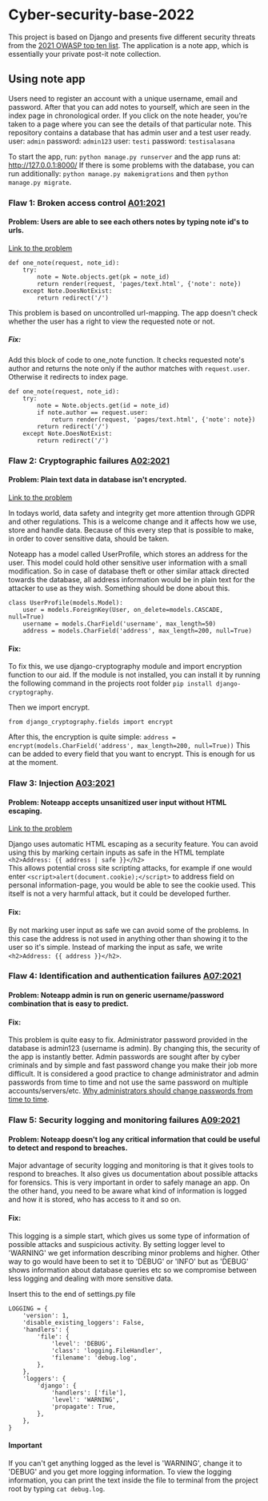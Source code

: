 # Cyber-security-base-2022

This project is based on Django and presents five different security threats from the [2021 OWASP top ten list](https://owasp.org/www-project-top-ten/). 
The application is a note app, which is essentially your private post-it note collection. 

## Using note app
Users need to register an account with a unique username, email and password. 
After that you can add notes to yourself, which are seen in the index page in chronological order. 
If you click on the note header, you’re taken to a page where you can see the details of that particular note. 
This repository contains a database that has admin user and a test user ready. 
user: ```admin``` password: ```admin123``` 
user: ```testi``` password: ```testisalasana```

To start the app, run: ```python manage.py runserver``` and the app runs at: http://127.0.0.1:8000/
If there is some problems with the database, you can run additionally: ```python manage.py makemigrations``` and then ```python manage.py migrate```. 

### Flaw 1: Broken access control [A01:2021](https://owasp.org/Top10/A01_2021-Broken_Access_Control/)
#### Problem: Users are able to see each others notes by typing note id's to urls.
[Link to the problem](https://github.com/henriimmonen/Cyber-security-base-2022/blob/394702848a32385ff6c9a670ada751feb6d99fd9/pages/views.py#L71)

```
def one_note(request, note_id):
    try:
        note = Note.objects.get(pk = note_id)
        return render(request, 'pages/text.html', {'note': note})
    except Note.DoesNotExist:
        return redirect('/')
```
This problem is based on uncontrolled url-mapping. The app doesn't check whether the user has a right to view the requested note or not.

##### Fix:
Add this block of code to one_note function. It checks requested note's author and returns the note only if the author matches with ```request.user```.
Otherwise it redirects to index page.
```
def one_note(request, note_id):
    try:
        note = Note.objects.get(id = note_id)
        if note.author == request.user:
            return render(request, 'pages/text.html', {'note': note})
        return redirect('/')
    except Note.DoesNotExist:
        return redirect('/')
```

### Flaw 2: Cryptographic failures [A02:2021](https://owasp.org/Top10/A02_2021-Cryptographic_Failures/)
#### Problem: Plain text data in database isn't encrypted.
[Link to the problem](https://github.com/henriimmonen/Cyber-security-base-2022/blob/93fd981b8b33f276506d0cb1fca60cf25190493d/pages/models.py#L15)  

In todays world, data safety and integrity get more attention through GDPR and other regulations. This is a welcome change and it affects how we use, store and handle data. Because of this every step that is possible to make, in order to cover sensitive data, should be taken.

Noteapp has a model called UserProfile, which stores an address for the user. This model could hold other sensitive user information with a small modification. So in case of database theft or other similar attack directed towards the database, all address information would be in plain text for the attacker to use as they wish. Something should be done about this.

```
class UserProfile(models.Model):
    user = models.ForeignKey(User, on_delete=models.CASCADE, null=True)
    username = models.CharField('username', max_length=50)
    address = models.CharField('address', max_length=200, null=True)
```

#### Fix:
To fix this, we use django-cryptography module and import encryption function to our aid. 
If the module is not installed, you can install it by running the following command in the projects root folder ```pip install django-cryptography```.

Then we import encrypt.
```
from django_cryptography.fields import encrypt
```
After this, the encryption is quite simple:
```address = encrypt(models.CharField('address', max_length=200, null=True))```
This can be added to every field that you want to encrypt. This is enough for us at the moment.

### Flaw 3: Injection [A03:2021](https://owasp.org/Top10/A03_2021-Injection/)
#### Problem: Noteapp accepts unsanitized user input without HTML escaping.  
[Link to the problem](https://github.com/henriimmonen/Cyber-security-base-2022/blob/1aed5f3f6b4320e2ede6d6e462b5a699d0778e4b/pages/templates/pages/profile.html#L7)  

Django uses automatic HTML escaping as a security feature. You can avoid using this by marking certain inputs as safe in the HTML template ```<h2>Address: {{ address | safe }}</h2>```  
This allows potential cross site scripting attacks, for example if one would enter ```<script>alert(document.cookie);</script>``` to address field on personal information-page, you would be able to see the cookie used. This itself is not a very harmful attack, but it could be developed further.  

#### Fix: 
By not marking user input as safe we can avoid some of the problems. In this case the address is not used in anything other than showing it to the user so it's simple. Instead of marking the input as safe, we write ```<h2>Address: {{ address }}</h2>```.

### Flaw 4: Identification and authentication failures [A07:2021](https://owasp.org/Top10/A07_2021-Identification_and_Authentication_Failures/)
#### Problem: Noteapp admin is run on generic username/password combination that is easy to predict.
#### Fix: 
This problem is quite easy to fix. Administrator password provided in the database is admin123 (username is admin). By changing this, the security of the app is instantly better. Admin passwords are sought after by cyber criminals and by simple and fast password change you make their job more difficult. It is considered a good practice to change administrator and admin passwords from time to time and not use the same password on multiple accounts/servers/etc. [Why administrators should change passwords from time to time](https://blog.netwrix.com/2014/06/17/why-you-need-to-ensure-administrators-change-passwords-regularly/).

### Flaw 5: Security logging and monitoring failures [A09:2021](https://owasp.org/Top10/A09_2021-Security_Logging_and_Monitoring_Failures/)
#### Problem: Noteapp doesn't log any critical information that could be useful to detect and respond to breaches.
Major advantage of security logging and monitoring is that it gives tools to respond to breaches. It also gives us documentation about possible attacks for forensics. This is very important in order to safely manage an app. On the other hand, you need to be aware what kind of information is logged and how it is stored, who has access to it and so on.  

#### Fix:  
This logging is a simple start, which gives us some type of information of possible attacks and suspicious activity. By setting logger level to 'WARNING' we get information describing minor problems and higher. Other way to go would have been to set it to 'DEBUG' or 'INFO' but as 'DEBUG' shows information about database queries etc so we compromise between less logging and dealing with more sensitive data.

Insert this to the end of settings.py file 
```
LOGGING = {
    'version': 1,
    'disable_existing_loggers': False,
    'handlers': {
        'file': {
            'level': 'DEBUG',
            'class': 'logging.FileHandler',
            'filename': 'debug.log',
        },
    },
    'loggers': {
        'django': {
            'handlers': ['file'],
            'level': 'WARNING',
            'propagate': True,
        },
    },
}
```
#### Important
If you can't get anything logged as the level is 'WARNING', change it to 'DEBUG' and you get more logging information. To view the logging information, you can print the text inside the file to terminal from the project root by typing ```cat debug.log```.
